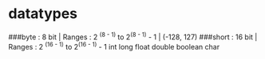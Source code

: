 # datatypes
###byte : 8 bit | Ranges : 2 <sup>(8 - 1)</sup> to 2<sup>(8 - 1)</sup> - 1 | (-128, 127) 
###short : 16 bit | Ranges : 2 <sup>(16 - 1)</sup> to 2<sup>(16 - 1)</sup> - 1 
int
long
float
double
boolean
char
